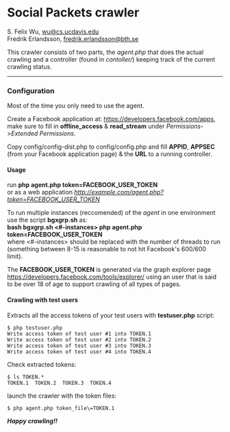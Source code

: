 Social Packets crawler
======================
S. Felix Wu, wu@cs.ucdavis.edu  
Fredrik Erlandsson, fredrik.erlandsson@bth.se


This crawler consists of two parts, the _agent.php_ that does the actual crawling 
and a controller (found in _contoller/_) keeping track of the current crawling status.

______________________________________________________________________________________
### Configuration ###
Most of the time you only need to use the agent.

Create a Facebook application at: https://developers.facebook.com/apps, 
make sure to fill in __offline_access__ & __read_stream__ under 
_Permissions_->_Extended Permissions_.


Copy config/config-dist.php to config/config.php and fill 
**APPID**, **APPSEC** (from your Facebook application page) &
the **URL** to a running controller.

#### Usage ####

run **php agent.php token\=FACEBOOK_USER_TOKEN**  
or as a web application *http://example.com/agent.php?token=FACEBOOK_USER_TOKEN*

To run multiple instances (reccomended) of the _agent_ in one environment use 
the script **bgxgrp.sh** as:  
**bash bgxgrp.sh <#-instances> php agent.php token\=FACEBOOK_USER_TOKEN**  
where <#-instances> should be replaced with the number of threads to run
(something between 8-15 is reasonable to not hit Facebook's 600/600 limit).

The __FACEBOOK_USER_TOKEN__ is generated via the graph explorer page
https://developers.facebook.com/tools/explorer/  using an user that is said to 
be over 18 of age to support crawling of all types of pages.

#### Crawling with test users ####

Extracts all the access tokens of your test users with **testuser.php** script:
```Shell
$ php testuser.php 
Write access token of test user #1 into TOKEN.1
Write access token of test user #2 into TOKEN.2
Write access token of test user #3 into TOKEN.3
Write access token of test user #4 into TOKEN.4
```

Check extracted tokens:
```Shell
$ ls TOKEN.*
TOKEN.1  TOKEN.2  TOKEN.3  TOKEN.4
```

launch the crawler with the token files:
```Shell
$ php agent.php token_file\=TOKEN.1
```

***Happy crawling!!***
